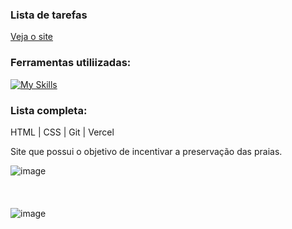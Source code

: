### Lista de tarefas
[Veja o site](https://preserve.vercel.app/)

### Ferramentas utiliizadas:
[![My Skills](https://skillicons.dev/icons?i=html,css,git,vercel)](https://skillicons.dev)

### Lista completa:
HTML | CSS | Git | Vercel

Site que possui o objetivo de incentivar a preservação das praias.

![image](https://github.com/user-attachments/assets/fcaf7bc5-9d8e-4093-9ccd-1865f12a3df1)
<br/>
<br/>
<br/>
<br/>
![image](https://github.com/user-attachments/assets/03a7d7fc-af27-455c-b35f-ad033c0541bc)
